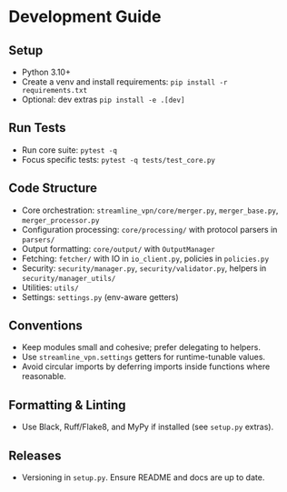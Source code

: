 Development Guide
=================

Setup
-----

- Python 3.10+
- Create a venv and install requirements: `pip install -r requirements.txt`
- Optional: dev extras `pip install -e .[dev]`

Run Tests
---------

- Run core suite: `pytest -q`
- Focus specific tests: `pytest -q tests/test_core.py`

Code Structure
--------------

- Core orchestration: `streamline_vpn/core/merger.py`, `merger_base.py`, `merger_processor.py`
- Configuration processing: `core/processing/` with protocol parsers in `parsers/`
- Output formatting: `core/output/` with `OutputManager`
- Fetching: `fetcher/` with IO in `io_client.py`, policies in `policies.py`
- Security: `security/manager.py`, `security/validator.py`, helpers in `security/manager_utils/`
- Utilities: `utils/`
- Settings: `settings.py` (env-aware getters)

Conventions
-----------

- Keep modules small and cohesive; prefer delegating to helpers.
- Use `streamline_vpn.settings` getters for runtime-tunable values.
- Avoid circular imports by deferring imports inside functions where reasonable.

Formatting & Linting
--------------------

- Use Black, Ruff/Flake8, and MyPy if installed (see `setup.py` extras).

Releases
--------

- Versioning in `setup.py`. Ensure README and docs are up to date.

